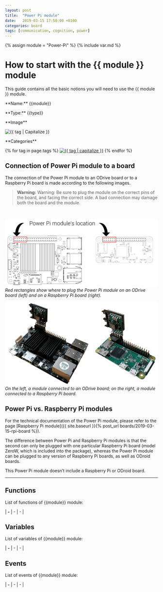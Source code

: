```yaml
---
layout: post
title:  "Power Pi module"
date:   2019-03-15 17:50:00 +0100
categories: board
tags: [communication, cognition, power]
---
```

{% assign module = "Power-Pi" %}
{% include var.md %}

# How to start with the {{ module }} module

This guide contains all the basic notions you will need to use the {{ module }} module.

<div class="sheet" markdown="1">
<p class="sheet-title" markdown="1">**Name:** {{module}}</p>
<p class="sheet-title" markdown="1">**Type:** {{type}}</p>
<p class="sheet-title" markdown="1">**Image**</p>
<p class="indent" markdown="1"><img height="150" src="/assets/img/{{ module | downcase }}-module.png" alt="{{ tag | Capitalize }}"></p>
<p class="sheet-title" markdown="1">**Categories**</p>
<p class="indent" markdown="1">
{% for tag in page.tags %}
  <a href="{{ "/" | absolute_url }}tags.html"><img height="50" src="/assets/img/sticker-{{ tag }}.png" alt="{{ tag | capitalize }}"></a>
{% endfor %}
</p>
</div>


## Connection of Power Pi module to a board
The connection of the Power Pi module to an ODrive board or to a Raspberry Pi board is made according to the following images.

<blockquote class="warning"><strong>Warning:</strong> Warning: Be sure to plug the module on the correct pins of the board, and facing the correct side. A bad connection may damage both the board and the module.</blockquote><br />

![Plug location](/assets/img/power-pi-1.png)<br />
*Red rectangles show where to plug the Power Pi module on an ODrive board (left) and on a Raspberry Pi board (right).*

![Preview](/assets/img/power-pi-2.png)<br />
*On the left, a module connected to an ODrive board; on the right, a module connected to a Raspberry Pi board.*



## Power Pi vs. Raspberry Pi modules
For the technical documentation of the Power Pi module, please refer to the page [Raspberry Pi module]({{ site.baseurl }}{% post_url boards/2019-03-15-rpi-board %}).

The difference between Power Pi and Raspberry Pi modules is that the second can only be plugged with one particular Raspberry Pi board (model ZeroW, which is included into the package), whereas the Power Pi module can be plugged to any version of Raspberry Pi boards, as well as ODroid boards.

This Power Pi module doesn’t include a Raspberry Pi or ODroid board.



----

## Functions
List of functions of {{module}} module:

| **-** | - | - |

## Variables
List of variables of {{module}} module:

| **-** | - | - |

## Events
List of events of {{module}} module:

| **-** | - | - |
